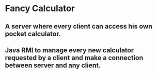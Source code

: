 # Fancy Calculator #

## A server where every client can access his own pocket calculator. ##
## Java RMI to manage every new calculator requested by a client and make a connection between server and any client. ##
